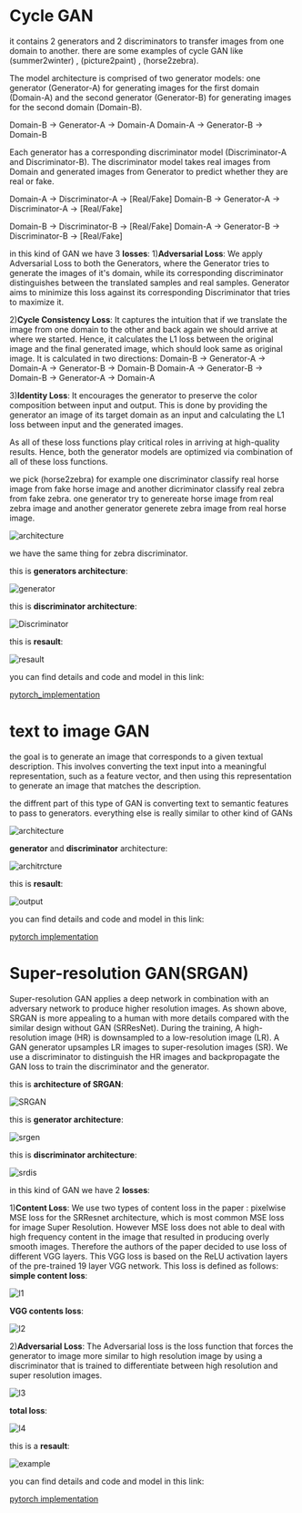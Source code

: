 # Cycle GAN
it contains 2 generators and 2 discriminators to transfer images from one domain to another.
there are some examples of cycle GAN like (summer2winter) , (picture2paint) , (horse2zebra).

The model architecture is comprised of two generator models: one generator (Generator-A) for generating images for the first domain (Domain-A) and the second generator (Generator-B) for generating images for the second domain (Domain-B).

  Domain-B -> Generator-A -> Domain-A
  Domain-A -> Generator-B -> Domain-B

Each generator has a corresponding discriminator model (Discriminator-A and Discriminator-B). The discriminator model takes real images from Domain and generated images from Generator to predict whether they are real or fake.

  Domain-A -> Discriminator-A -> [Real/Fake]
  Domain-B -> Generator-A -> Discriminator-A -> [Real/Fake]

  Domain-B -> Discriminator-B -> [Real/Fake]
  Domain-A -> Generator-B -> Discriminator-B -> [Real/Fake]

in this kind of GAN we have 3 **losses**:
1)**Adversarial Loss**: We apply Adversarial Loss to both the Generators, where the Generator tries to generate the images of it's domain, while its corresponding discriminator distinguishes between the translated samples and real samples. Generator aims to minimize this loss against its corresponding Discriminator that tries to maximize it.

2)**Cycle Consistency Loss**: It captures the intuition that if we translate the image from one domain to the other and back again we should arrive at where we started. Hence, it calculates the L1 loss between the original image and the final generated image, which should look same as original image. It is calculated in two directions:
Domain-B -> Generator-A -> Domain-A -> Generator-B -> Domain-B
Domain-A -> Generator-B -> Domain-B -> Generator-A -> Domain-A

3)**Identity Loss**: It encourages the generator to preserve the color composition between input and output. This is done by providing the generator an image of its target domain as an input and calculating the L1 loss between input and the generated images.

As all of these loss functions play critical roles in arriving at high-quality results. Hence, both the generator models are optimized via combination of all of these loss functions.

we pick (horse2zebra) for example 
one discriminator classify real horse image from fake horse image and another dicriminator classify real zebra from fake zebra.
one generator try to genereate horse image from real zebra image and another generator generete zebra image from real horse image.

![architecture](https://github.com/A30Z/GAN/assets/121484376/50eb6cd4-45f5-4851-8c55-912b4d582454)

we have the same thing for zebra discriminator.

this is **generators architecture**:

![generator](https://github.com/A30Z/GAN/assets/121484376/7bc2a501-3c05-4be3-a8ce-62f459252d26)

this is **discriminator architecture**:

![Discriminator](https://github.com/A30Z/GAN/assets/121484376/5d46ef4f-8b84-4710-a891-4ea7cd9ea835)

this is **resault**:

![resault](https://github.com/A30Z/GAN/assets/121484376/1a892de6-46a5-4a94-afa7-40d550c63b9c)

you can find details and code and model in this link:

[pytorch_implementation](https://www.kaggle.com/code/balraj98/cyclegan-translating-horses-zebras-pytorch)



# text to image GAN
the goal is to generate an image that corresponds to a given textual description. This involves converting the text input into a meaningful representation, such as a feature vector, and then using this representation to generate an image that matches the description.

the diffrent part of this type of GAN is converting text to semantic features to pass to generators.
everything else is really similar to other kind of GANs

![architecture](https://github.com/A30Z/GAN/assets/121484376/b94a1385-620a-4f68-8270-1e7b93ec7a70)

**generator** and **discriminator** architecture:

![architrcture](https://github.com/A30Z/GAN/assets/121484376/6f86266f-c7bd-4bc7-a6f4-4a8fea21bfe0)

this is **resault**:

![output](https://github.com/A30Z/GAN/assets/121484376/b7f04a8d-39c2-4b9e-a9a3-7055fa1c9007)

you can find details and code and model in this link:

[pytorch implementation](https://www.kaggle.com/code/avikbanik/text-to-image-xlnet-pytorch)

# Super-resolution GAN(SRGAN)
Super-resolution GAN applies a deep network in combination with an adversary network to produce higher resolution images. As shown above, SRGAN is more appealing to a human with more details compared with the similar design without GAN (SRResNet). During the training, A high-resolution image (HR) is downsampled to a low-resolution image (LR). A GAN generator upsamples LR images to super-resolution images (SR). We use a discriminator to distinguish the HR images and backpropagate the GAN loss to train the discriminator and the generator.

this is **architecture of SRGAN**:

![SRGAN](https://github.com/A30Z/GAN/assets/121484376/b22c2008-0676-4c7b-8775-184cce7c3493)

this is **generator architecture**:

![srgen](https://github.com/A30Z/GAN/assets/121484376/5f7e70b2-6dc8-4156-a9d7-3fc865740384)

this is **discriminator architecture**:

![srdis](https://github.com/A30Z/GAN/assets/121484376/e0786f40-53f1-41b0-8623-a43f4841d36c)

in this kind of GAN we have 2 **losses**:

1)**Content Loss**: We use two types of content loss in the paper : pixelwise MSE loss for the SRResnet architecture, which is most common MSE loss for image Super Resolution. However MSE loss does not able to deal with high frequency content in the image that resulted in producing overly smooth images. Therefore the authors of the paper decided to  use loss of different VGG layers. This VGG loss is based on the ReLU activation layers of the pre-trained 19 layer VGG network. This loss is defined as follows:
**simple content loss**:

![l1](https://github.com/A30Z/GAN/assets/121484376/e9886b64-9ed3-4477-ba0f-c9fa5b127e15)

**VGG contents loss**:

![l2](https://github.com/A30Z/GAN/assets/121484376/c5845b26-072c-4261-8684-193cafb5971a)

2)**Adversarial Loss**: The Adversarial loss is the loss function that forces the generator to image more similar to high resolution image by using a discriminator that is trained to differentiate between high resolution and super resolution images.

![l3](https://github.com/A30Z/GAN/assets/121484376/beb8086d-0552-4514-b8fb-3f593f3ed161)

**total loss**:

![l4](https://github.com/A30Z/GAN/assets/121484376/d3e603ba-9d30-46a2-9bec-b6c7b1f941a2)



this is a **resault**:

![example](https://github.com/A30Z/GAN/assets/121484376/2e163892-d3bc-4eaa-a7ec-1d2712a12f1a)

you can find details and code and model in this link:

[pytorch implementation](https://www.kaggle.com/code/balraj98/single-image-super-resolution-gan-srgan-pytorch)
